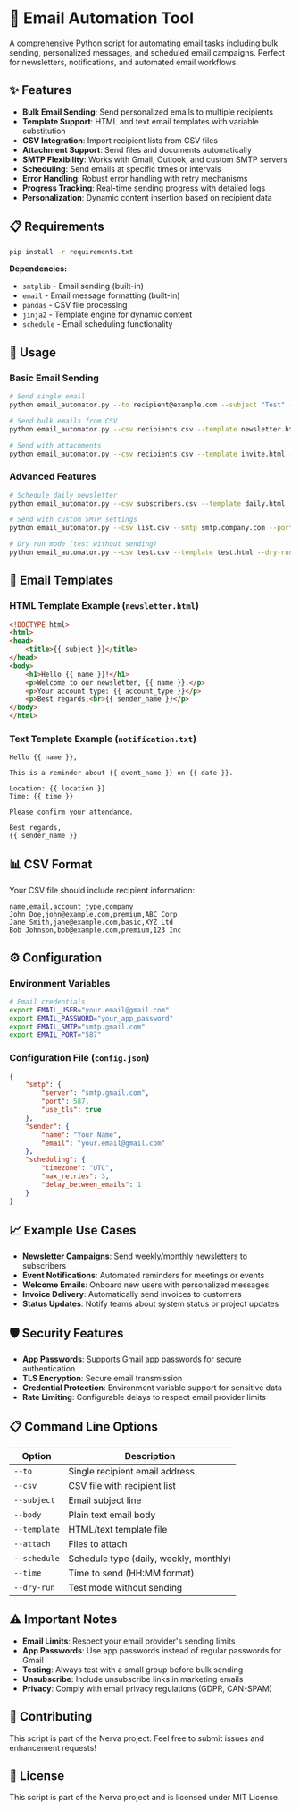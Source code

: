 # 📧 Email Automation Tool

A comprehensive Python script for automating email tasks including bulk sending, personalized messages, and scheduled email campaigns. Perfect for newsletters, notifications, and automated email workflows.

## ✨ Features

- **Bulk Email Sending**: Send personalized emails to multiple recipients
- **Template Support**: HTML and text email templates with variable substitution
- **CSV Integration**: Import recipient lists from CSV files
- **Attachment Support**: Send files and documents automatically
- **SMTP Flexibility**: Works with Gmail, Outlook, and custom SMTP servers
- **Scheduling**: Send emails at specific times or intervals
- **Error Handling**: Robust error handling with retry mechanisms
- **Progress Tracking**: Real-time sending progress with detailed logs
- **Personalization**: Dynamic content insertion based on recipient data

## 📋 Requirements

```bash
pip install -r requirements.txt
```

**Dependencies:**
- `smtplib` - Email sending (built-in)
- `email` - Email message formatting (built-in)
- `pandas` - CSV file processing
- `jinja2` - Template engine for dynamic content
- `schedule` - Email scheduling functionality

## 🚀 Usage

### Basic Email Sending

```bash
# Send single email
python email_automator.py --to recipient@example.com --subject "Test" --body "Hello World"

# Send bulk emails from CSV
python email_automator.py --csv recipients.csv --template newsletter.html

# Send with attachments
python email_automator.py --csv recipients.csv --template invite.html --attach file1.pdf file2.jpg
```

### Advanced Features

```bash
# Schedule daily newsletter
python email_automator.py --csv subscribers.csv --template daily.html --schedule daily --time 09:00

# Send with custom SMTP settings
python email_automator.py --csv list.csv --smtp smtp.company.com --port 587 --template custom.html

# Dry run mode (test without sending)
python email_automator.py --csv test.csv --template test.html --dry-run
```

## 📄 Email Templates

### HTML Template Example (`newsletter.html`)
```html
<!DOCTYPE html>
<html>
<head>
    <title>{{ subject }}</title>
</head>
<body>
    <h1>Hello {{ name }}!</h1>
    <p>Welcome to our newsletter, {{ name }}.</p>
    <p>Your account type: {{ account_type }}</p>
    <p>Best regards,<br>{{ sender_name }}</p>
</body>
</html>
```

### Text Template Example (`notification.txt`)
```text
Hello {{ name }},

This is a reminder about {{ event_name }} on {{ date }}.

Location: {{ location }}
Time: {{ time }}

Please confirm your attendance.

Best regards,
{{ sender_name }}
```

## 📊 CSV Format

Your CSV file should include recipient information:

```csv
name,email,account_type,company
John Doe,john@example.com,premium,ABC Corp
Jane Smith,jane@example.com,basic,XYZ Ltd
Bob Johnson,bob@example.com,premium,123 Inc
```

## ⚙️ Configuration

### Environment Variables
```bash
# Email credentials
export EMAIL_USER="your.email@gmail.com"
export EMAIL_PASSWORD="your_app_password"
export EMAIL_SMTP="smtp.gmail.com"
export EMAIL_PORT="587"
```

### Configuration File (`config.json`)
```json
{
    "smtp": {
        "server": "smtp.gmail.com",
        "port": 587,
        "use_tls": true
    },
    "sender": {
        "name": "Your Name",
        "email": "your.email@gmail.com"
    },
    "scheduling": {
        "timezone": "UTC",
        "max_retries": 3,
        "delay_between_emails": 1
    }
}
```

## 📈 Example Use Cases

- **Newsletter Campaigns**: Send weekly/monthly newsletters to subscribers
- **Event Notifications**: Automated reminders for meetings or events
- **Welcome Emails**: Onboard new users with personalized messages
- **Invoice Delivery**: Automatically send invoices to customers
- **Status Updates**: Notify teams about system status or project updates

## 🛡️ Security Features

- **App Passwords**: Supports Gmail app passwords for secure authentication
- **TLS Encryption**: Secure email transmission
- **Credential Protection**: Environment variable support for sensitive data
- **Rate Limiting**: Configurable delays to respect email provider limits

## 📋 Command Line Options

| Option | Description |
|--------|-------------|
| `--to` | Single recipient email address |
| `--csv` | CSV file with recipient list |
| `--subject` | Email subject line |
| `--body` | Plain text email body |
| `--template` | HTML/text template file |
| `--attach` | Files to attach |
| `--schedule` | Schedule type (daily, weekly, monthly) |
| `--time` | Time to send (HH:MM format) |
| `--dry-run` | Test mode without sending |

## ⚠️ Important Notes

- **Email Limits**: Respect your email provider's sending limits
- **App Passwords**: Use app passwords instead of regular passwords for Gmail
- **Testing**: Always test with a small group before bulk sending
- **Unsubscribe**: Include unsubscribe links in marketing emails
- **Privacy**: Comply with email privacy regulations (GDPR, CAN-SPAM)

## 🤝 Contributing

This script is part of the Nerva project. Feel free to submit issues and enhancement requests!

## 📄 License

This script is part of the Nerva project and is licensed under MIT License.
